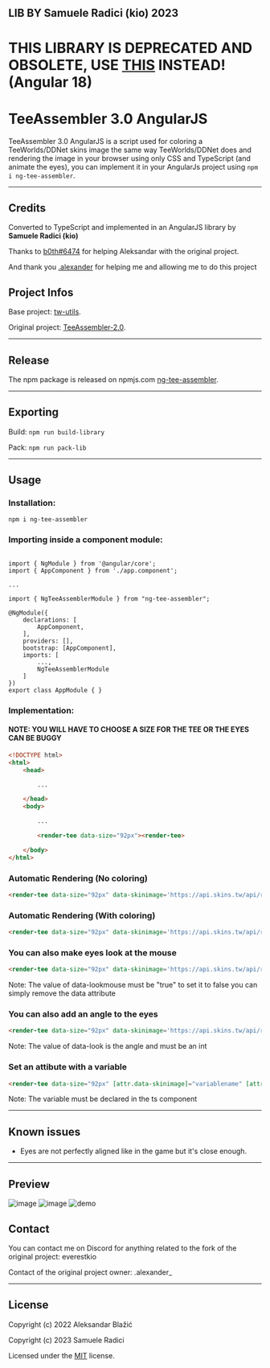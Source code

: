 ## LIB BY Samuele Radici (kio) 2023

# THIS LIBRARY IS DEPRECATED AND OBSOLETE, USE [THIS](https://www.npmjs.com/package/@kiocode/ngx-teeassembler) INSTEAD! (Angular 18)

# TeeAssembler 3.0 AngularJS

TeeAssembler 3.0 AngularJS is a script used for coloring a TeeWorlds/DDNet skins image the same way TeeWorlds/DDNet does and rendering the image in your browser using only CSS and TypeScript (and animate the eyes), you can implement it in your AngularJs project using `npm i ng-tee-assembler`.

---
## Credits

Converted to TypeScript and implemented in an AngularJS library by **Samuele Radici (kio)**

Thanks to [b0th#6474](https://github.com/theobori) for helping Aleksandar with the original project.

And thank you [.alexander](https://github.com/AlexIsTheGuy) for helping me and allowing me to do this project

## Project Infos

Base project: [tw-utils](https://github.com/theobori/tw-utils).

Original project: [TeeAssembler-2.0](https://github.com/AlexIsTheGuy/TeeAssembler-2.0).

---
## Release

The npm package is released on npmjs.com [ng-tee-assembler](https://www.npmjs.com/package/ng-tee-assembler).

---
## Exporting
Build: `npm run build-library`

Pack: `npm run pack-lib`

---
## Usage

### Installation: 

`npm i ng-tee-assembler`


### Importing inside a component module: 

```JS

import { NgModule } from '@angular/core';
import { AppComponent } from './app.component';

...

import { NgTeeAssemblerModule } from "ng-tee-assembler";

@NgModule({
    declarations: [
        AppComponent,
    ],
    providers: [],
    bootstrap: [AppComponent],
    imports: [
        ...,
        NgTeeAssemblerModule
    ]
})
export class AppModule { }

```


### Implementation:

#### NOTE: YOU WILL HAVE TO CHOOSE A SIZE FOR THE TEE OR THE EYES CAN BE BUGGY


```html
<!DOCTYPE html>
<html>
	<head>

		...

	</head>
	<body>

		...

		<render-tee data-size="92px"><render-tee>

	</body>
</html>
```

### Automatic Rendering (No coloring)

```html
<render-tee data-size="92px" data-skinimage='https://api.skins.tw/api/resolve/skins/mouse'></render-tee>
```

### Automatic Rendering (With coloring)

```html
<render-tee data-size="92px" data-skinimage='https://api.skins.tw/api/resolve/skins/mouse' data-bodycolor='13149440' data-feetcolor='255' data-coloringmode='code'></render-tee>

```

### You can also make eyes look at the mouse

```html
<render-tee data-size="92px" data-skinimage='https://api.skins.tw/api/resolve/skins/mouse' data-lookmouse="true"></render-tee>

```
Note: The value of data-lookmouse must be "true" to set it to false you can simply remove the data attribute


### You can also add an angle to the eyes

```html
<render-tee data-size="92px" data-skinimage='https://api.skins.tw/api/resolve/skins/mouse' data-look="90"></render-tee>

```
Note: The value of data-look is the angle and must be an int


### Set an attibute with a variable

```html
<render-tee data-size="92px" [attr.data-skinimage]="variablename" [attr.data-look]="variablename2"></render-tee>

```
Note: The variable must be declared in the ts component



---

## Known issues

- Eyes are not perfectly aligned like in the game but it's close enough.


---

## Preview

![image](https://github.com/k-i-o/NgTeeAssembler/assets/68398653/714e0940-6a2e-4fe1-8a5e-7e2c58c12935)
![image](https://github.com/k-i-o/NgTeeAssembler/assets/68398653/c3480135-ca0d-4093-a742-92f71b481f38)
![demo](https://github.com/k-i-o/NgTeeAssembler/assets/68398653/a2510abb-9cfc-42b3-b19d-62203de40949)


## Contact

You can contact me on Discord for anything related to the fork of the original project: everestkio

Contact of the original project owner: .alexander_

---
## License

Copyright (c) 2022 Aleksandar Blažić

Copyright (c) 2023 Samuele Radici

Licensed under the [MIT](https://github.com/k-i-o/NgTeeAssembler/blob/main/LICENSE) license.

